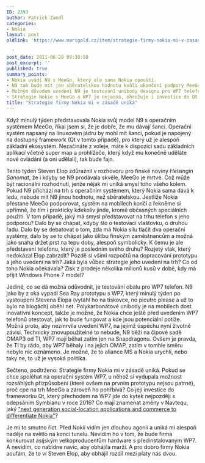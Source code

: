 ```yaml
---
ID: 2393
author: Patrick Zandl
categories:
- Nokia
layout: post
oldlink: 'https://www.marigold.cz/item/strategie-firmy-nokia-mi-v-zasade-unika

  '
post_date: 2011-06-28 09:30:50
post_excerpt: ''
published: true
summary_points:
- Nokia uvádí N9 s MeeGo, který ale sama Nokia opouští.
- N9 tak bude mít jen sběratelskou hodnotu kvůli ukončení podpory MeeGo.
- Možným důvodem uvedení N9 je testování unibody designu pro WP7 telefony.
- Strategie Nokie s MeeGo a WP7 je nejasná, ohrožuje i investice do Qt.
title: "Strategie firmy Nokia mi v zásadě uniká"
---
```


Když minulý týden představovala Nokia svůj model N9 s operačním systémem MeeGo, říkal jsem si, že je dobře, že mu dávají šanci. Operační systém napsaný na linuxovém jádru by mohl mít šanci, pokud je napojený na dostupný framework (Qt v tomto případě), pro který už je alespoň základní ekosystém. Nezačínáte z voleje, máte k dispozici sadu základních aplikací včetně super map a prohlížeče, který když mu konečně uděláte nové ovládání (a oni udělali), tak bude fajn. 

Tento týden Steven Elop zdůraznil v rozhovoru pro finské noviny <em>Helsingin Sanomat</em>, že i kdyby se N9 prodávala skvěle, MeeGo je mrtvé. Což může být racionální rozhodnutí, jenže nějak mi uniká smysl toho všeho kolem. Pokud N9 přichází na trh s operačním systémem, který Nokia sama dává k ledu, nebude mít N9 jinou hodnotu, než sběratelskou. Jestliže Nokia přestane MeeGo podporovat, systém na mobilech končí a řekněme si upřímně, že tím i prakticky kdekoliv jinde, kromě občasných speciálních použití. V tom případě, jaký má smysl představovat na trhu telefon s jeho podporou? Dalo by se chápat, kdyby šlo o testovací vlaštovku, o druhou řadu. Dalo by se debatovat o tom, zda má Nokia sílu tlačit dva operační systémy, dalo by se to chápat jako úlitbu finským zaměstnancům a možná jako snaha držet prst na tepu doby, alespoň symbolicky. K čemu je ale představení telefonu, který je posledním svého druhu? Rozjetý vlak, který nedokázal Elop zabrzdit? Pozdě si všiml rozpočtů na dopracování prototypu a jeho uvedení na trh? Jaká byla vůbec strategie jeho uvedení na trh? Co od toho Nokia očekávala? Zisk z prodeje několika milionů kusů v době, kdy má přijít Windows Phone 7 model? 

Jediné, co se dá možná odůvodnit, je testování obalu pro WP7 telefon. N9 jako by z oka vypadl Sea Ray prototypu s WP7, který minulý týden po vystoupení Stevena Elopa (vytáhl ho na tiskovce, no picutre please a už to bylo na blogách) oběhl net. Polykarbonátové unibody je na mobilech dost inovativní koncept, takže je možné, že Nokia chce ještě před uvedením WP7 telefonů otestovat, jak to bude fungovat a kde jsou potenciální potíže. Možná proto, aby nezmrvila uvedení WP7, na jejímž úspěchu nyní životně závisí. Technicky znovupoužitelné to nebude, N9 běží na čipové sadě OMAP3 od TI, WP7 mají běhat zatím jen na Snapdragonu. Ovšem je pravda, že TI by rádo, aby WP7 běhaly i na jejich OMAP, zatím v tomhle směru nebylo nic oznámeno. Je možné, že to aliance MS a Nokia urychlí, nebo taky ne, to už je vysoká politika. 

Sečteno, podtrženo: Strategie firmy Nokia mi v zásadě uniká. Pokud se chce spoléhat na operační systém WP7, u něhož si vydupala možnost rozsáhlých přizpůsobení (které ovšem na prvním prototypu nejsou patrné), proč cpe na trh MeeGo a zároveň ho pohřbívá? Co její investice do frameworku Qt, který přechodem na WP7 jde do kytek nejpozději s odepsáním Symbianu v roce 2016? Co mají znamenat změny v Navtequ, jaký <a href="http://press.nokia.com/2011/06/22/nokia-renews-mission-for-mobile-and-location-based-services-appoints-michael-halbherr-executive-vice-president/">"next generation social-location applications and commerce to differentiate Nokia"</a>?    

Je mi to smutno říct. Před Nokií vidím jen dlouhou agonii a uniká mi alespoň naděje na světlo na konci tunelu. Nevidím ho v tom, že bude firma konkurovat asijským velkoproducentům hardware s předinstalovaným WP7. A nevidím, co nabídne navíc, aby obhájila marži. A pro dobro firmy Nokia aoufám, že to ví Steven Elop, aby obhájil rozdíl mezi platy nás dvou.